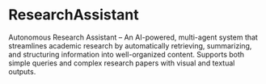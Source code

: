 # ResearchAssistant
Autonomous Research Assistant – An AI-powered, multi-agent system that streamlines academic research by automatically retrieving, summarizing, and structuring information into well-organized content. Supports both simple queries and complex research papers with visual and textual outputs.
